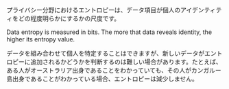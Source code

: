 プライバシー分野におけるエントロピーは、データ項目が個人のアイデンティティをどの程度明らかにするかの尺度です。

Data entropy is measured in bits. The more that data reveals identity, the higher its entropy value.

データを組み合わせて個人を特定することはできますが、新しいデータがエントロピーに追加されるかどうかを判断するのは難しい場合があります。たとえば、ある人がオーストラリア出身であることをわかっていても、その人がカンガルー島出身であることがわかっている場合、エントロピーは減少しません。
